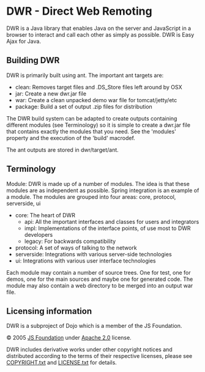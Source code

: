 # DWR - Direct Web Remoting

DWR is a Java library that enables Java on the server and JavaScript in a browser to interact and call each other as simply as possible.
DWR is Easy Ajax for Java.

## Building DWR

DWR is primarily built using ant. The important ant targets are:
* clean: Removes target files and .DS_Store files left around by OSX
* jar: Create a new dwr.jar file
* war: Create a clean unpacked demo war file for tomcat/jetty/etc
* package: Build a set of output .zip files for distribution

The DWR build system can be adapted to create outputs containing different
modules (see Terminology) so it is simple to create a dwr.jar file that
contains exactly the modules that you need. See the 'modules' property and the
execution of the 'build' macrodef.

The ant outputs are stored in dwr/target/ant.

## Terminology

Module: DWR is made up of a number of modules. The idea is that these modules
are as independent as possible. Spring integration is an example of a module.
The modules are grouped into four areas: core, protocol, serverside, ui
* core: The heart of DWR
  * api: All the important interfaces and classes for users and integrators
  * impl: Implementations of the interface points, of use most to DWR developers
  * legacy: For backwards compatibility
* protocol: A set of ways of talking to the network
* serverside: Integrations with various server-side technologies
* ui: Integrations with various user interface technologies

Each module may contain a number of source trees. One for test, one for demos,
one for the main sources and maybe one for generated code. The module may also
contain a web directory to be merged into an output war file.

## Licensing information

DWR is a subproject of Dojo which is a member of the JS Foundation.

© 2005 [JS Foundation](https://js.foundation/) under [Apache 2.0](http://www.apache.org/licenses/LICENSE-2.0.html) license.

DWR includes derivative works under other copyright notices and distributed according to the terms of their respective licenses, 
please see [COPYRIGHT.txt](COPYRIGHT.txt) and [LICENSE.txt](LICENSE.txt) for details.
